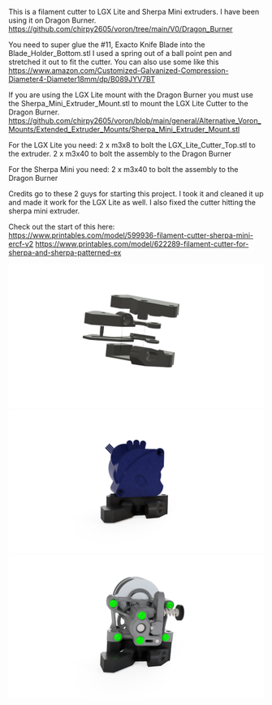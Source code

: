 This is a filament cutter to LGX Lite and Sherpa Mini extruders. I have been using it on Dragon Burner. https://github.com/chirpy2605/voron/tree/main/V0/Dragon_Burner

You need to super glue the #11, Exacto Knife Blade into the Blade_Holder_Bottom.stl
I used a spring out of a ball point pen and stretched it out to fit the cutter. You can also use some like this https://www.amazon.com/Customized-Galvanized-Compression-Diameter4-Diameter18mm/dp/B089JYV7BT

If you are using the LGX Lite mount with the Dragon Burner you must use the Sherpa_Mini_Extruder_Mount.stl to mount the LGX Lite Cutter to the Dragon Burner.
https://github.com/chirpy2605/voron/blob/main/general/Alternative_Voron_Mounts/Extended_Extruder_Mounts/Sherpa_Mini_Extruder_Mount.stl

For the LGX Lite you need:
2 x m3x8 to bolt the LGX_Lite_Cutter_Top.stl to the extruder.
2 x m3x40 to bolt the assembly to the Dragon Burner

For the Sherpa Mini you need:
2 x m3x40 to bolt the assembly to the Dragon Burner

Credits go to these 2 guys for starting this project. I took it and cleaned it up and made it work for the LGX Lite as well. I also fixed the cutter hitting the sherpa mini extruder.

Check out the start of this here:
https://www.printables.com/model/599936-filament-cutter-sherpa-mini-ercf-v2
https://www.printables.com/model/622289-filament-cutter-for-sherpa-and-sherpa-patterned-ex


![3dthat ERCF_Filament_Cutter](https://github.com/3Dthat/ERCF-Filament-Cutter/blob/3Dthat/Images/Sherpa%20Mini%20Exploded.png)
![3dthat ERCF_Filament_Cutter](https://github.com/3Dthat/ERCF-Filament-Cutter/blob/3Dthat/Images/LGX_Lite_Render.png)
![3dthat ERCF_Filament_Cutter](https://github.com/3Dthat/ERCF-Filament-Cutter/blob/3Dthat/Images/Sherpa_mini_render.PNG)
